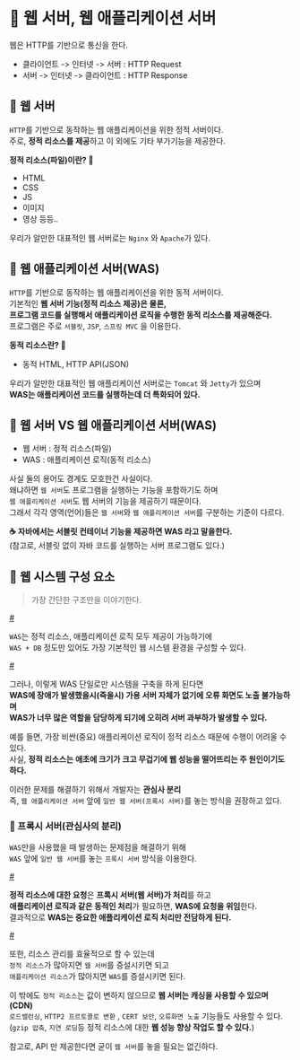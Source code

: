 # 📘 웹 서버, 웹 애플리케이션 서버
웹은 HTTP를 기반으로 통신을 한다.   
  
* 클라이언트 -> 인터넷 -> 서버 : HTTP Request 
* 서버 -> 인터넷 -> 클라이언트 : HTTP Response   

## 📖 웹 서버  
`HTTP`를 기반으로 동작하는 웹 애플리케이션을 위한 정적 서버이다.        
주로, **정적 리소스를 제공**하고 이 외에도 기타 부가기능을 제공한다.       

**정적 리소스(파일)이란? 🤔**   
* HTML
* CSS
* JS
* 이미지
* 영상 등등..  

우리가 알만한 대표적인 웹 서버로는 `Nginx` 와 `Apache`가 있다.    
 
## 📖 웹 애플리케이션 서버(WAS)  
`HTTP`를 기반으로 동작하는 웹 애플리케이션을 위한 동적 서버이다.   
기본적인 **웹 서버 기능(정적 리소스 제공)은 물론,**      
**프로그램 코드를 실행해서 애플리케이션 로직을 수행한 동적 리소스를 제공해준다.**       
프로그램은 주로 `서블릿`, `JSP`, `스프링 MVC` 을 이용한다.     

**동적 리소스란? 🤔**
* 동적 HTML, HTTP API(JSON)  

우리가 알만한 대표적인 웹 애플리케이션 서버로는 `Tomcat` 와 `Jetty`가 있으며       
**WAS는 애플리케이션 코드를 실행하는데 더 특화되어 있다.**     
       
## 📖 웹 서버 VS 웹 애플리케이션 서버(WAS)
   
* 웹 서버 : 정적 리소스(파일)   
* WAS : 애플리케이션 로직(동적 리소스)   
   
사실 둘의 용어도 경계도 모호한건 사실이다.    
왜냐하면 `웹 서버`도 프로그램을 실행하는 기능을 포함하기도 하며     
`웹 애플리케이션 서버`도 웹 서버의 기능을 제공하기 때문이다.    
그래서 각각 영역(언어)들은 `웹 서버`와 `웹 애플리케이션 서버`를 구분하는 기준이 다르다.       
       
**☕ 자바에서는 서블릿 컨테이너 기능을 제공하면 WAS 라고 말을한다.**   
(참고로, 서블릿 없이 자바 코드를 실행하는 서버 프로그램도 있다.)       

## 📖 웹 시스템 구성 요소   
> 가장 간단한 구조만을 이야기한다.          

[#](#)  

`WAS`는 정적 리소스, 애플리케이션 로직 모두 제공이 가능하기에       
`WAS + DB` 정도만 있어도 가장 기본적인 웹 시스템 환경을 구성할 수 있다.        

[#](#)  
     
그러나, 이렇게 WAS 단일로만 시스템을 구축을 하게 된다면   
**WAS에 장애가 발생했을시(죽을시) 가용 서버 자체가 없기에 오류 화면도 노출 불가능하며**  
**WAS가 너무 많은 역할을 담당하게 되기에 오히려 서버 과부하가 발생할 수 있다.**             
    
예를 들면, 가장 비싼(중요) 애플리케이션 로직이 정적 리소스 때문에 수행이 어려울 수 있다.          
사실, **정적 리소스는 애초에 크기가 크고 무겁기에 웹 성능을 떨어뜨리는 주 원인이기도 하다.**         
   
이러한 문제를 해결하기 위해서 개발자는 **관심사 분리**     
즉, `웹 애플리케이션 서버` 앞에 `일반 웹 서버(프록시 서버)`를 놓는 방식을 권장하고 있다.      
     
### 📄 프록시 서버(관심사의 분리)     
`WAS`만을  사용했을 때 발생하는 문제점을 해결하기 위해       
`WAS` 앞에 `일반 웹 서버`를 놓는 `프록시 서버` 방식을 이용한다.     
   
[#](#)     
   
**정적 리소스에 대한 요청**은 **프록시 서버(웹 서버)가 처리**를 하고          
**애플리케이션 로직과 같은 동적인 처리**가 필요하면, **WAS에 요청을 위임**한다.        
결과적으로 **WAS는 중요한 애플리케이션 로직 처리만 전담하게 된다.**              

[#](#)

또한, 리소스 관리를 효율적으로 할 수 있는데      
`정적 리소스`가 많아지면 `웹 서버`를 증설시키면 되고       
`애플리케이션 리소스`가 많아지면 `WAS`를 증설시키면 된다.       
     
이 밖에도 `정적 리소스`는 값이 변하지 않으므로 **웹 서버는 캐싱을 사용할 수 있으며(CDN)**       
`로드밸런싱`, `HTTP2 프르토콜로 변환` , `CERT 보안`, `오류화면 노출` 기능들도 사용할 수 있다.          
(`gzip 압축`, `지연 로딩`등 정적 리소스에 대한 **웹 성능 향상 작업도 할 수 있다.**)       
   
참고로, API 만 제공한다면 굳이 `웹 서버`를 놓을 필요는 없긴하다.     







 

     




